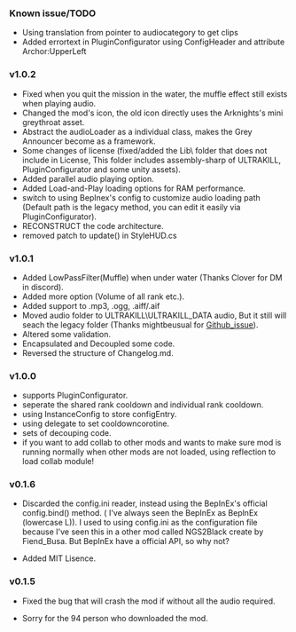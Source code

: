 ### Known issue/TODO
- Using translation from pointer to audiocategory to get clips
- Added errortext in PluginConfigurator using ConfigHeader and attribute Archor:UpperLeft

### v1.0.2
- Fixed when you quit the mission in the water, the muffle effect still exists when playing audio.
- Changed the mod's icon, the old icon directly uses the Arknights's mini greythroat asset.
- Abstract the audioLoader as a individual class, makes the Grey Announcer become as a framework.
- Some changes of license (fixed/added the Lib\ folder that does not include in License, This folder includes assembly-sharp of ULTRAKILL, PluginConfigurator and some unity assets).
- Added parallel audio playing option.
- Added Load-and-Play loading options for RAM performance.
- switch to using BepInex's config to customize audio loading path (Default path is the legacy method, you can edit it easily via PluginConfigurator).
- RECONSTRUCT the code architecture.
- removed patch to update() in StyleHUD.cs

### v1.0.1
- Added LowPassFilter(Muffle) when under water (Thanks Clover for DM in discord).
- Added more option (Volume of all rank etc.).
- Added support to .mp3, .ogg, .aiff/.aif
- Moved audio folder to ULTRAKILL\ULTRAKILL_DATA audio, But it still will seach the legacy folder (Thanks mightbeusual for [Github_issue](https://github.com/greycsont/GreyAnnouncer/issues/1)).
- Altered some validation.
- Encapsulated and Decoupled some code.
- Reversed the structure of Changelog.md.

### v1.0.0
- supports PluginConfigurator.
- seperate the shared rank cooldown and individual rank cooldown.
- using InstanceConfig to store configEntry.
- using delegate to set cooldowncorotine.
- sets of decouping code.
- if you want to add collab to other mods and wants to make sure mod is running normally when other mods are not loaded, using reflection to load collab module!

### v0.1.6
- Discarded the config.ini reader, instead using the BepInEx's official config.bind() method. ( I've always seen the BepInEx as BeplnEx (lowercase L)). I used to using config.ini as the configuration file because I've seen this in a other mod called NGS2Black create by Fiend_Busa. But BepInEx have a official API, so why not?

- Added MIT Lisence.

### v0.1.5
- Fixed the bug that will crash the mod if without all the audio required.

- Sorry for the 94 person who downloaded the mod.






